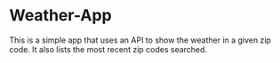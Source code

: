 # Weather-App
This is a simple app that uses an API to show the weather in a given zip code. It also lists the most recent zip codes searched.
